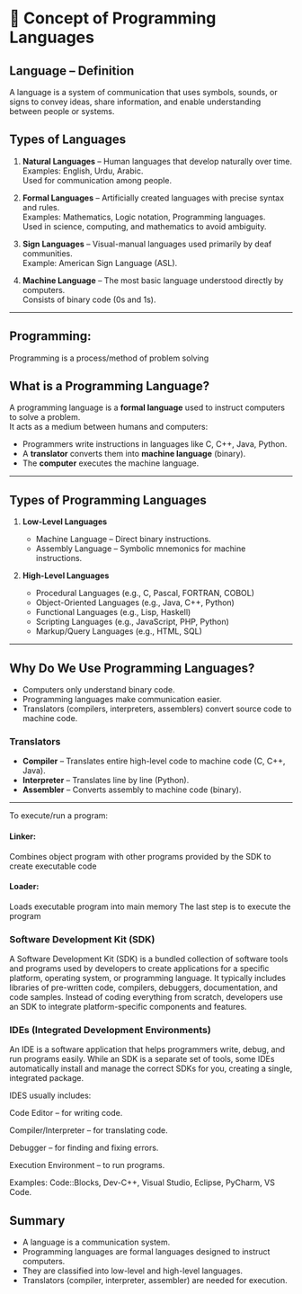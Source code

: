 # 📘 Concept of Programming Languages

## Language – Definition
A language is a system of communication that uses symbols, sounds, or signs to convey ideas, share information, and enable understanding between people or systems.

## Types of Languages
1. **Natural Languages** – Human languages that develop naturally over time.  
   Examples: English, Urdu, Arabic.  
   Used for communication among people.

2. **Formal Languages** – Artificially created languages with precise syntax and rules.  
   Examples: Mathematics, Logic notation, Programming languages.  
   Used in science, computing, and mathematics to avoid ambiguity.

3. **Sign Languages** – Visual-manual languages used primarily by deaf communities.  
   Example: American Sign Language (ASL).

4. **Machine Language** – The most basic language understood directly by computers.  
   Consists of binary code (0s and 1s).

---

## Programming:
Programming is a process/method of problem solving

## What is a Programming Language?
A programming language is a **formal language** used to instruct computers to solve a problem.  
It acts as a medium between humans and computers:

- Programmers write instructions in languages like C, C++, Java, Python.  
- A **translator** converts them into **machine language** (binary).  
- The **computer** executes the machine language.  

---

## Types of Programming Languages
1. **Low-Level Languages**
   - Machine Language – Direct binary instructions.  
   - Assembly Language – Symbolic mnemonics for machine instructions.

2. **High-Level Languages**
   - Procedural Languages (e.g., C, Pascal, FORTRAN, COBOL)  
   - Object-Oriented Languages (e.g., Java, C++, Python)  
   - Functional Languages (e.g., Lisp, Haskell)  
   - Scripting Languages (e.g., JavaScript, PHP, Python)  
   - Markup/Query Languages (e.g., HTML, SQL)

---

## Why Do We Use Programming Languages?
- Computers only understand binary code.  
- Programming languages make communication easier.  
- Translators (compilers, interpreters, assemblers) convert source code to machine code.

### Translators
- **Compiler** – Translates entire high-level code to machine code (C, C++, Java).  
- **Interpreter** – Translates line by line (Python).  
- **Assembler** – Converts assembly to machine code (binary).

---

To execute/run a program:
#### Linker: 
Combines object program with other programs provided by the SDK to create executable code
#### Loader: 
Loads executable program into main memory
The last step is to execute the program


### Software Development Kit (SDK)

A Software Development Kit (SDK) is a bundled collection of software tools and programs used by developers to create applications for a specific platform, operating system, or programming language. It typically includes libraries of pre-written code, compilers, debuggers, documentation, and code samples. Instead of coding everything from scratch, developers use an SDK to integrate platform-specific components and features. 


### IDEs (Integrated Development Environments)

An IDE is a software application that helps programmers write, debug, and run programs easily.
While an SDK is a separate set of tools, some IDEs automatically install and manage the correct SDKs for you, creating a single, integrated package.

IDES usually includes:

Code Editor – for writing code.

Compiler/Interpreter – for translating code.

Debugger – for finding and fixing errors.

Execution Environment – to run programs.

Examples: Code::Blocks, Dev-C++, Visual Studio, Eclipse, PyCharm, VS Code.

## Summary
- A language is a communication system.  
- Programming languages are formal languages designed to instruct computers.  
- They are classified into low-level and high-level languages.  
- Translators (compiler, interpreter, assembler) are needed for execution.  
